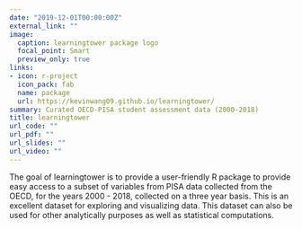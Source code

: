 ```yaml
---
date: "2019-12-01T00:00:00Z"
external_link: ""
image:
  caption: learningtower package logo
  focal_point: Smart
  preview_only: true
links:
- icon: r-project
  icon_pack: fab
  name: package
  url: https://kevinwang09.github.io/learningtower/
summary: Curated OECD-PISA student assessment data (2000-2018)
title: learningtower
url_code: ""
url_pdf: ""
url_slides: ""
url_video: ""
---
```


The goal of learningtower is to provide a user-friendly R package to provide easy access to a subset of variables from PISA data collected from the OECD, for the years 2000 - 2018, collected on a three year basis. This is an excellent dataset for exploring and visualizing data. This dataset can also be used for other analytically purposes as well as statistical computations.
